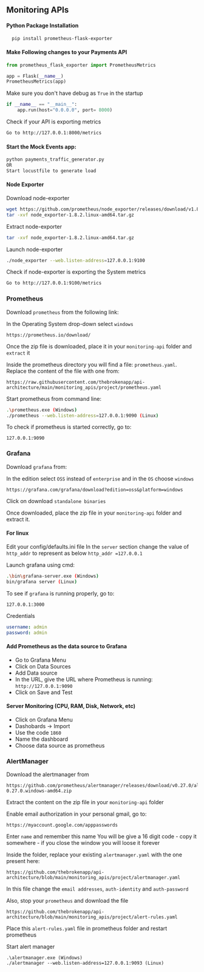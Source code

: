 
## Monitoring APIs

#### Python Package Installation
```bash
  pip install prometheus-flask-exporter
```

#### Make Following changes to your Payments API
```python
from prometheus_flask_exporter import PrometheusMetrics

app = Flask(__name__)
PrometheusMetrics(app)
```

Make sure you don't have debug as `True` in the startup
```python
if __name__ == "__main__":
	app.run(host="0.0.0.0", port= 8000)
```

Check if your API is exporting metrics
```bash
Go to http://127.0.0.1:8000/metrics
```


#### Start the Mock Events app:
```bash
python payments_traffic_generator.py
OR
Start locustfile to generate load
```


#### Node Exporter
Download node-exporter
``` bash
wget https://github.com/prometheus/node_exporter/releases/download/v1.8.2/node_exporter-1.8.2.linux-amd64.tar.gz
tar -xvf node_exporter-1.8.2.linux-amd64.tar.gz
```

Extract node-exporter
``` bash
tar -xvf node_exporter-1.8.2.linux-amd64.tar.gz
```

Launch node-exporter
```bash
./node_exporter --web.listen-address=127.0.0.1:9100
```
Check if node-exporter is exporting the System metrics
```bash
Go to http://127.0.0.1:9100/metrics
```


### Prometheus
Download `prometheus` from the following link:

In the Operating System drop-down select `windows`
```url
https://prometheus.io/download/
```

Once the zip file is downloaded, place it in your `monitoring-api` folder and `extract` it

Inside the prometheus directory you will find a file: `prometheus.yaml`. Replace the content of the file with one from:

```url
https://raw.githubusercontent.com/thebrokenapp/api-architecture/main/monitoring_apis/project/prometheus.yaml
```

Start prometheus from command line:
```bash
.\prometheus.exe (Windows)
./prometheus --web.listen-address=127.0.0.1:9090 (Linux)
```

To check if prometheus is started correctly, go to:
```url
127.0.0.1:9090
```

### Grafana
Download `grafana` from:

In the edition select `OSS` instead of `enterprise` and in the `OS` choose `windows`
```url
https://grafana.com/grafana/download?edition=oss&platform=windows
```

Click on download `standalone binaries`

Once downloaded, place the zip file in your `monitoring-api` folder and extract it.

#### For linux
Edit your config/defaults.ini file
In the `server` section change the value of `http_addr` to represent as below
`http_addr =127.0.0.1`

Launch grafana using cmd:
```bash
.\bin\grafana-server.exe (Windows)
bin/grafana server (Linux)
```

To see if `grafana` is running properly, go to:
```url
127.0.0.1:3000
```
Credentials
```yaml
username: admin
password: admin
```
#### Add Prometheus as the data source to Grafana
* Go to Grafana Menu
* Click on Data Sources
* Add Data source
* In the URL, give the URL where Prometheus is running: `http://127.0.0.1:9090`
* Click on Save and Test

#### Server Monitoring (CPU, RAM, Disk, Network, etc)
* Click on Grafana Menu
* Dashobards -> Import
* Use the code `1860`
* Name the dashboard
* Choose data source as prometheus


### AlertManager
Download the alertmanager from
```url
https://github.com/prometheus/alertmanager/releases/download/v0.27.0/alertmanager-0.27.0.windows-amd64.zip
```

Extract the content on the zip file in your `monitoring-api` folder

Enable email authorization in your personal gmail, go to:
```url
https://myaccount.google.com/apppasswords
```
Enter `name` and remember this name
You will be give a 16 digit code - copy it somewhere - if you close the window you will loose it forever


Inside the folder, replace your existing `alertmanager.yaml` with the one present here:
```url
https://github.com/thebrokenapp/api-architecture/blob/main/monitoring_apis/project/alertmanager.yaml
```
In this file change the `email addresses`, `auth-identity` and `auth-password`


Also, stop your `prometheus` and download the file
```url
https://github.com/thebrokenapp/api-architecture/blob/main/monitoring_apis/project/alert-rules.yaml
```
Place this `alert-rules.yaml` file in prometheus folder and restart prometheus

Start alert manager
```
.\alertmanager.exe (Windows)
./alertmanager --web.listen-address=127.0.0.1:9093 (Linux)
```

